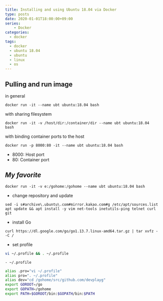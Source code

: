 ```yaml
---
title: Installing and using Ubuntu 18.04 via Docker 
type: posts
date: 2020-01-01T18:00:00+09:00
series:
    - Docker
categories: 
  - docker
tags: 
  - docker
  - ubuntu 18.04
  - ubuntu
  - linux
  - os
---
```


## Pulling and run image

in general

```
docker run -it --name ubt ubuntu:18.04 bash
```
    
with sharing filesystem

```     
docker run -it -v /host/dir:/container/dir --name ubt ubuntu:18.04 bash
```   
    
with binding container ports to the host

```        
docker run -p 8000:80 -it --name ubt ubuntu:18.04 bash
```

- 8000: Host port
- 80: Container port 


## *My favorite*
    
```
docker run -it -v e:/gohome:/gohome --name ubt ubuntu:18.04 bash
```

- change repository and update

```  
sed -i s#archive\.ubuntu\.com#mirror.kakao.com#g /etc/apt/sources.list
apt update && apt install -y vim net-tools inetutils-ping telnet curl git
```

- install Go

```  
curl https://dl.google.com/go/go1.13.7.linux-amd64.tar.gz | tar xvfz - -C /
```

- set profile

```bash
vi ~/.profile && . ~/.profile
```

    - ~/.profile

```bash
alias .pro="vi ~/.profile"
alias pro=". ~/.profile"
alias dev="cd /gohome/src/github.com/devplayg"
export GOROOT=/go
export GOPATH=/gohome
export PATH=$GOROOT/bin:$GOPATH/bin:$PATH
```
